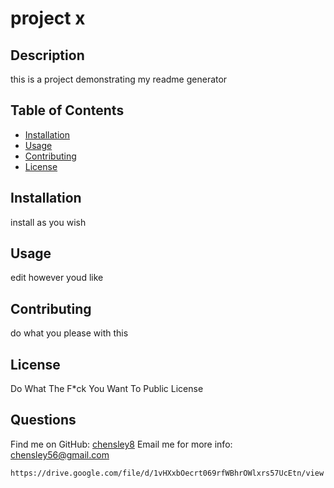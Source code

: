 
  # project x
  
  ## Description
  this is a project demonstrating my readme generator
  
  ## Table of Contents
  - [Installation](#installation)
  - [Usage](#usage)
  - [Contributing](#contributing)
  - [License](#license)
  
  ## Installation
  install as you wish
  
  ## Usage
  edit however youd like
  
  ## Contributing
  do what you please with this
  
  ## License
  Do What The F*ck You Want To Public License

  ## Questions
  Find me on GitHub: [chensley8](https://github.com/chensley8)
  Email me for more info: chensley56@gmail.com
    

    https://drive.google.com/file/d/1vHXxbOecrt069rfWBhrOWlxrs57UcEtn/view